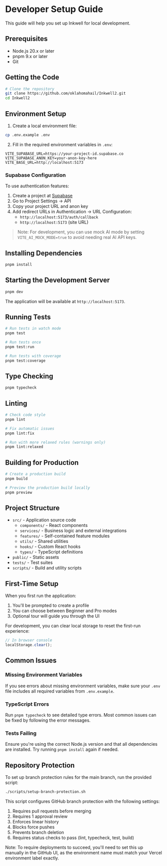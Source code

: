 # Developer Setup Guide

This guide will help you set up Inkwell for local development.

## Prerequisites

- Node.js 20.x or later
- pnpm 9.x or later
- Git

## Getting the Code

```bash
# Clone the repository
git clone https://github.com/oklahomahail/Inkwell2.git
cd Inkwell2
```

## Environment Setup

1. Create a local environment file:

```bash
cp .env.example .env
```

2. Fill in the required environment variables in `.env`:

```
VITE_SUPABASE_URL=https://your-project-id.supabase.co
VITE_SUPABASE_ANON_KEY=your-anon-key-here
VITE_BASE_URL=http://localhost:5173
```

### Supabase Configuration

To use authentication features:

1. Create a project at [Supabase](https://supabase.com)
2. Go to Project Settings → API
3. Copy your project URL and anon key
4. Add redirect URLs in Authentication → URL Configuration:
   - `http://localhost:5173/auth/callback`
   - `http://localhost:5173` (site URL)

> Note: For development, you can use mock AI mode by setting `VITE_AI_MOCK_MODE=true` to avoid needing real AI API keys.

## Installing Dependencies

```bash
pnpm install
```

## Starting the Development Server

```bash
pnpm dev
```

The application will be available at `http://localhost:5173`.

## Running Tests

```bash
# Run tests in watch mode
pnpm test

# Run tests once
pnpm test:run

# Run tests with coverage
pnpm test:coverage
```

## Type Checking

```bash
pnpm typecheck
```

## Linting

```bash
# Check code style
pnpm lint

# Fix automatic issues
pnpm lint:fix

# Run with more relaxed rules (warnings only)
pnpm lint:relaxed
```

## Building for Production

```bash
# Create a production build
pnpm build

# Preview the production build locally
pnpm preview
```

## Project Structure

- `src/` - Application source code
  - `components/` - React components
  - `services/` - Business logic and external integrations
  - `features/` - Self-contained feature modules
  - `utils/` - Shared utilities
  - `hooks/` - Custom React hooks
  - `types/` - TypeScript definitions
- `public/` - Static assets
- `tests/` - Test suites
- `scripts/` - Build and utility scripts

## First-Time Setup

When you first run the application:

1. You'll be prompted to create a profile
2. You can choose between Beginner and Pro modes
3. Optional tour will guide you through the UI

For development, you can clear local storage to reset the first-run experience:

```javascript
// In browser console
localStorage.clear();
```

## Common Issues

### Missing Environment Variables

If you see errors about missing environment variables, make sure your `.env` file includes all required variables from `.env.example`.

### TypeScript Errors

Run `pnpm typecheck` to see detailed type errors. Most common issues can be fixed by following the error messages.

### Tests Failing

Ensure you're using the correct Node.js version and that all dependencies are installed. Try running `pnpm install` again if needed.

## Repository Protection

To set up branch protection rules for the main branch, run the provided script:

```bash
./scripts/setup-branch-protection.sh
```

This script configures GitHub branch protection with the following settings:

1. Requires pull requests before merging
2. Requires 1 approval review
3. Enforces linear history
4. Blocks force pushes
5. Prevents branch deletion
6. Requires status checks to pass (lint, typecheck, test, build)

Note: To require deployments to succeed, you'll need to set this up manually in the GitHub UI, as the environment name must match your Vercel environment label exactly.

